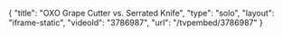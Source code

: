 {
    "title": "OXO Grape Cutter vs. Serrated Knife",
    "type": "solo",
    "layout": "iframe-static",
    "videoId": "3786987",
    "url": "\/tvpembed\/3786987"
}